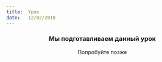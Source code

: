 ```yaml
---
title:  Урок
date:   12/02/2018
---
```


### <center>Мы подготавливаем данный урок</center>
<center>Попробуйте позже</center>